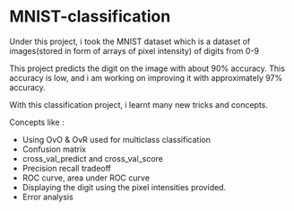 # MNIST-classification

Under this project, i took the MNIST dataset which is a dataset of images(stored in form of arrays of pixel intensity) of digits from 0-9

This project predicts the digit on the image with about 90% accuracy. 
This accuracy is low, and i am working on improving it with approximately 97% accuracy. 

With this classification project, i learnt many new tricks and concepts.

Concepts like :
- Using OvO & OvR used for multiclass classification
- Confusion matrix
- cross_val_predict and cross_val_score
- Precision recall tradeoff
- ROC curve, area under ROC curve
- Displaying the digit using the pixel intensities provided.
- Error analysis


